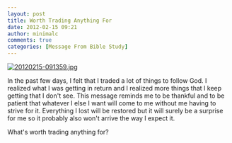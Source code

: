 ```yaml
---
layout: post
title: Worth Trading Anything For
date: 2012-02-15 09:21
author: minimalc
comments: true
categories: [Message From Bible Study]
---
```

<a href="http://minimalchanges.com/blog/wp-content/uploads/2012/02/20120215-091359.jpg"><img src="http://minimalchanges.com/blog/wp-content/uploads/2012/02/20120215-091359.jpg" alt="20120215-091359.jpg" class="alignnone size-full" /></a>

In the past few days, I felt that I traded a lot of things to follow God. I realized what I was getting in return and I realized more things that I keep getting that I don't see. This message reminds me to be thankful and to be patient that whatever I else I want will come to me without me having to strive for it. Everything I lost will be restored but it will surely be a surprise for me so it probably also won't arrive the way I expect it. 

What's worth trading anything for?

